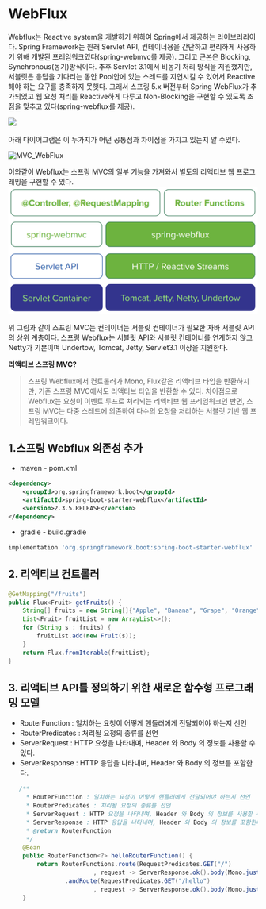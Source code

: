 # WebFlux

Webflux는 Reactive system을 개발하기 위하여 Spring에서 제공하는 라이브러리이다. Spring Framework는 원래 Servlet API, 컨테이너용을 간단하고 편리하게 사용하기 위해 개발된 프레임워크였다(spring-webmvc를 제공). 그리고 근본은 Blocking, Synchronous(동기)방식이다. 추후 Servlet 3.1에서 비동기 처리 방식을 지원했지만, 서블릿은 응답을 기다리는 동안 Pool안에 있는 스레드를 지연시킬 수 있어서 Reactive해야 하는 요구를 충족하지 못햇다. 그래서 스프링 5.x 버전부터 Spring WebFlux가 추가되었고 웹 요청 처리를 Reactive하게 다루고 Non-Blocking을 구현할 수 있도록 초점을 맞추고 있다(spring-webflux를 제공).


![](https://static.packt-cdn.com/products/9781788995979/graphics/d2af6e5b-5d26-448d-b54c-64b42d307736.png)

아래 다이어그램은 이 두가지가 어떤 공통점과 차이점을 가지고 있는지 알 수있다. 

![MVC_WebFlux](https://docs.spring.io/spring/docs/current/spring-framework-reference/images/spring-mvc-and-webflux-venn.png)



이와같이 Webflux는 스프링 MVC의 일부 기능을 가져와서 별도의 리액티브 웹 프로그래밍을 구현할 수 있다.
![WebFlux Stack](data/webflux-overview.png)

위 그림과 같이 스프링 MVC는 컨테이너는 서블릿 컨테이너가 필요한 자바 서블릿 API의 상위 계층이다. 스프링 Webflux는 서블릿 API와 서블릿 컨테이너를 연계하지 않고 Netty가 기본이며 Undertow, Tomcat, Jetty, Servlet3.1 이상을 지원한다.


**리액티브 스프링 MVC?**

> 스프링 Webflux에서 컨트롤러가 Mono, Flux같은 리액티브 타입을 반환하지만, 기존 스프링 MVC에서도 리액티브 타입을 반환할 수 있다. 차이점으로 Webflux는 요청이 이벤트 루프로 처리되는 리액티브 웹 프레임워크인 반면, 스프링 MVC는 다중 스레드에 의존하여 다수의 요청을 처리하는 서블릿 기반 웹 프레임워크이다.

## 1.스프링 Webflux 의존성 추가

* maven - pom.xml
```xml
<dependency>
    <groupId>org.springframework.boot</groupId>
    <artifactId>spring-boot-starter-webflux</artifactId>
    <version>2.3.5.RELEASE</version>
</dependency>
```

* gradle - build.gradle
```gradle
implementation 'org.springframework.boot:spring-boot-starter-webflux'
```


## 2. 리액티브 컨트롤러

```java
@GetMapping("/fruits")
public Flux<Fruit> getFruits() {
    String[] fruits = new String[]{"Apple", "Banana", "Grape", "Orange", "Melon"};
    List<Fruit> fruitList = new ArrayList<>();
    for (String s : fruits) {
        fruitList.add(new Fruit(s));
    }
    return Flux.fromIterable(fruitList);
}
```

## 3. 리액티브 API를 정의하기 위한 새로운 함수형 프로그래밍 모델

- RouterFunction : 일치하는 요청이 어떻게 핸들러에게 전달되어야 하는지 선언
-  RouterPredicates : 처리될 요청의 종류를 선언
- ServerRequest : HTTP 요청을 나타내며, Header 와 Body 의 정보를 사용할 수 있다.
- ServerResponse : HTTP 응답을 나타내며, Header 와 Body 의 정보를 포함한다.
      
```java
   /**
     * RouterFunction : 일치하는 요청이 어떻게 핸들러에게 전달되어야 하는지 선언
     * RouterPredicates : 처리될 요청의 종류를 선언
     * ServerRequest : HTTP 요청을 나타내며, Header 와 Body 의 정보를 사용할 수 있다.
     * ServerResponse : HTTP 응답을 나타내며, Header 와 Body 의 정보를 포함한다.
     * @return RouterFunction
     */
    @Bean
    public RouterFunction<?> helloRouterFunction() {
        return RouterFunctions.route(RequestPredicates.GET("/")
                        , request -> ServerResponse.ok().body(Mono.just("hello world!"), String.class))
                .andRoute(RequestPredicates.GET("/hello")
                        , request -> ServerResponse.ok().body(Mono.just("Say Hello"), String.class));
    }
```